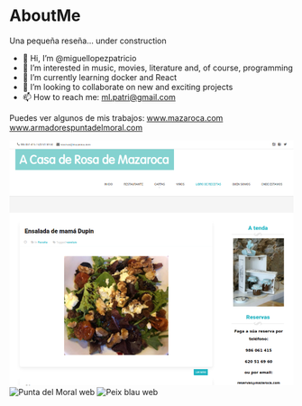 # AboutMe
Una pequeña reseña... under construction

- 👋 Hi, I’m @miguellopezpatricio
- 👀 I’m interested in music, movies, literature and, of course, programming
- 🌱 I’m currently learning docker and React
- 💞️ I’m looking to collaborate on new and exciting projects
- 📫 How to reach me: ml.patri@gmail.com

<!---
miguellopezpatricio/miguellopezpatricio is a ✨ special ✨ repository because its `README.md` (this file) appears on your GitHub profile.
You can click the Preview link to take a look at your changes.
--->

Puedes ver algunos de mis trabajos:
www.mazaroca.com
www.armadorespuntadelmoral.com

![Mazaroca web](https://github.com/miguellopezpatricio/AboutMe//blob/main/mazaroca.png)
![Punta del Moral web](https://github.com/miguellopezpatricio/blob/main/AboutMe/armadores.png)
![Peix blau web](https://github.com/miguellopezpatricio/blob/main//AboutMe/peixblau.png)


